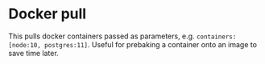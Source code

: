 # Docker pull

This pulls docker containers passed as parameters, e.g. `containers: [node:10, postgres:11]`. Useful for prebaking
a container onto an image to save time later.
